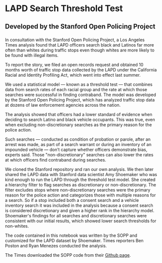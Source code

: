 # LAPD Search Threshold Test

## Developed by the Stanford Open Policing Project

### 

In consultation with the Stanford Open Policing Project, a Los Angeles Times analysis found that LAPD officers search black and Latinos far more often than whites during traffic stops even though whites are more likely to be found with illegal items.

To report the story, we filed an open records request and obtained 10 months worth of traffic stop data collected by the LAPD under the California Racial and Identity Profiling Act, which went into effect last summer.

We used a statistical model — known as a threshold test — that combines data from search rates of each racial group and the rate at which those searches were successful in finding contraband. The model was developed by the Stanford Open Policing Project, which has analyzed traffic stop data at dozens of law enforcement agencies across the nation.

The analysis showed that officers had a lower standard of evidence when deciding to search Latino and black vehicle occupants. This was true, even when excluding non-discretionary searches as the primary reason for the police action. 

Such searches — conducted as condition of probation or parole, after an arrest was made, as part of a search warrant or during an inventory of an impounded vehicle — don’t capture whether officers demonstrate bias, experts said. Those "non-discretionary" searches can also lower the rates at which officers find contraband during searches.

We cloned the Stanford repository and ran our own analysis. We then later shared the LAPD data with Stanford data scientist Amy Shoemaker who was kind enough to run the LAPD through the threshold test model. She created a hierarchy filter to flag searches as discretionary or non-discretionary. The filter excludes stops where non-discretionary searches were the primary reason for the police action and categorizes those with multiple reasons for a search. So if a stop included both a consent search and a vehicle inventory search it was included in the analysis because a consent search is considered discretionary and given a higher rank in the hierarchy model. Shoemaker's findings for all searches and discretionary searches were consistent with our initial results, which showed lower search thresholds for non-whites.

The code contained in this notebook was written by the SOPP and customized for the LAPD dataset by Shoemaker. Times reporters Ben Poston and Ryan Menezes conducted the analysis.

The Times downloaded the SOPP code from their <a href=https://github.com/stanford-policylab/opp/>Github page</a>.
